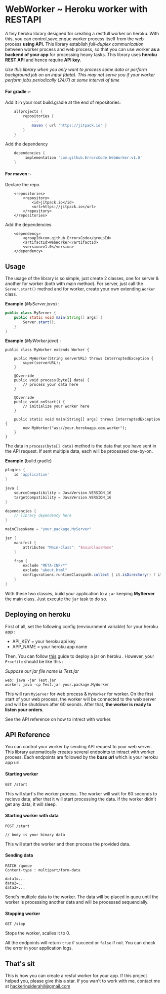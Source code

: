 # WebWorker ~ Heroku worker with RESTAPI

A tiny heroku library designed for creating a restfull worker on heroku. With this, you can control,save,enque worker process itself from the web process **using API.** This library establish *full-duplex communication* between worker process and web process, so that you can use worker **as a backend of your app** for processing heavy tasks. This library uses **heroku REST API** and hence require **API key**.

*Use this library when you only want to process some data or perform background job on an input (data). This may not serve you if your worker perform jobs periodically (24/7) at some intervel of time*


#### For gradle :-

Add it in your root build.gradle at the end of repositories:

```groovy
	allprojects {
		repositories {
			...
			maven { url 'https://jitpack.io' }
		}
	}
```

Add the dependency

```groovy
	dependencies {
	     implementation 'com.github.ErrorxCode:WebWorker:v1.0'
	}
```

#### For maven :-

Declare the repo.

```markup
	<repositories>
		<repository>
		    <id>jitpack.io</id>
		    <url>https://jitpack.io</url>
		</repository>
	</repositories>
```

Add the dependencies

```markup
	<dependency>
	    <groupId>com.github.ErrorxCode</groupId>
	    <artifactId>WebWorker</artifactId>
	    <version>v1.0</version>
	</dependency>
```

## Usage

The usage of the library is so simple, just create 2 classes, one for server & another for worker (both with main method). For server, just call the `Server.start()` method and for worker, create your own extending `Worker` class.

**Example** (*MyServer.java*) :

```java
public class MyServer {
    public static void main(String[] args) {
        Server.start();
    }
}
```

**Example** (*MyWorker.java*) :

```
public class MyWorker extends Worker {
    
    public MyWorker(String serverURL) throws InterruptedException {
        super(serverURL);
    }

    @Override
    public void process(byte[] data) {
        // process your data here
    }

    @Override
    public void onStart() {
        // initialize your worker here
    }

    public static void main(String[] args) throws InterruptedException {
        new MyWorker("ws://your.herokuapp.com.worker");
    }
}
```

The data in `process(byte[] data)` method is the data that you have sent in the API request. If sent multiple data, each will be processed one-by-on.

**Example** (build.gradle)

```groovy
plugins {
    id 'application'
}

java {
    sourceCompatibility = JavaVersion.VERSION_16
    targetCompatibility = JavaVersion.VERSION_16
}

dependencies {
    // library dependency here
}

mainClassName = "your.package.MyServer"

jar {
    manifest {
        attributes "Main-Class": "$mainClassName"
    }

    from {
        exclude "META-INF/*"
        exclude "about.html"
        configurations.runtimeClasspath.collect { it.isDirectory() ? it : zipTree(it) }
    }
}
```

With these two classes, build your application to a `jar` keeping **MyServer** the main class. Just execute the `jar` task to do so.



## Deploying on heroku

First of all, set the following config (enviournment variable) for your heroku app :

- API_KEY = your heroku api key
- APP_NAME = your heroku app name

Then, You can follow [this](https://devcenter.heroku.com/articles/deploying-executable-jar-files) guide to deploy a jar on heroku . However, your `Procfile` should be like this :

*Suppose our jar file name is Test.jar*

```
web: java -jar Test.jar
worker: java -cp Test.jar your.package.MyWorker
```

This will run `MyServer` for web process & `MyWorker` for worker. On the first start of your web process, the worker will be connected to the web server and will be shutdown after 60 seonds. After that, **the worker is ready to listen your orders**.

See the API reference on how to intrect with worker.



## API Reference

You can control your worker by sending API request to your web server. This library automatically creates several endpoints to intract with worker process. Each endpoints are followed by the ***base url*** which is your heroku app url.

#### Starting worker

```http
GET /start
```

This will start's the worker process. The worker will wait for 60 seconds to recieve data, after that it will start processing the data. If the worker didn't get any data, it will sleep.

#### Starting worker with data

```http
POST /start

// body is your binary data
```

This will start the worker and then process the provided data.



#### Sending data

```http
PATCH /queue
Content-type : multipart/form-data

data1=...
data2=...
data3=...
```

Send's multiple data to the worker. The data will be placed in queu until the worker is processing another data and will be processed sequencially.



#### Stopping worker

```http
GET /stop
```

Stops the worker, scalles it to 0.



All the endpoints will return `true` if succeed or `false` if not. You can check the error in your application logs.



## That's sit

This is how you can create a resful worker for your app. If this project helped you, please give this a star. If you wan't to work with me, contact me at hackerinsiderahil@gmail.com
